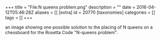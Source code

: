 +++
title = "File:N queens problem.png"
description = ""
date = 2016-04-12T05:46:28Z
aliases = []
[extra]
id = 20770
[taxonomies]
categories = []
tags = []
+++

an image showing one possible solution to the placing of N queens on a chessboard
for the Rosetta Code "N-queens problem".

